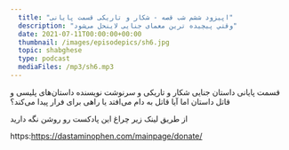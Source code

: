 ```yaml
---
  title: "اپیزود ششم شب قصه - شکار و تاریکی قسمت پایانی"
  description: "وقتي پيچيده ترين معمای جنايی لاينحل می‌شود"
  date: 2021-07-11T00:00:00+00:00
  thumbnail: /images/episodepics/sh6.jpg
  topic: shabghese
  type: podcast
  mediaFiles: /mp3/sh6.mp3
---
```

قسمت پایانی داستان جنایی شکار و تاریکی و سرنوشت نویسنده داستان‌های پلیسی و قاتل داستان اما آیا قاتل به دام می‌افتد یا راهی برای فرار پیدا می‌کند؟

از طریق لینک زیر چراغ این پادکست رو روشن نگه دارید

https:https://dastaminophen.com/mainpage/donate/
